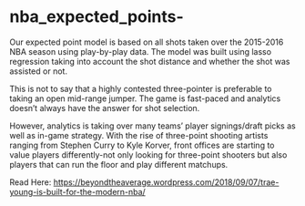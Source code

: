# nba_expected_points-

Our expected point model is based on all shots taken over the 2015-2016 NBA season using play-by-play data. The model was built using lasso regression taking into account the shot distance and whether the shot was assisted or not. 

This is not to say that a highly contested three-pointer is preferable to taking an open mid-range jumper. The game is fast-paced and analytics doesn’t always have the answer for shot selection. 

However, analytics is taking over many teams’ player signings/draft picks as well as in-game strategy. With the rise of three-point shooting artists ranging from Stephen Curry to Kyle Korver, front offices are starting to value players differently-not only looking for three-point shooters but also players that can run the floor and play different matchups.   

Read Here: https://beyondtheaverage.wordpress.com/2018/09/07/trae-young-is-built-for-the-modern-nba/
